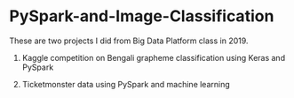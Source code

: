 # PySpark-and-Image-Classification

These are two projects I did from Big Data Platform class in 2019.

1. Kaggle competition on Bengali grapheme classification using Keras and PySpark

2. Ticketmonster data using PySpark and machine learning
